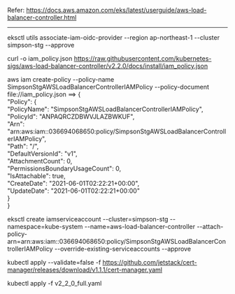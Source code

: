 Refer: https://docs.aws.amazon.com/eks/latest/userguide/aws-load-balancer-controller.html

--------------------------

eksctl utils associate-iam-oidc-provider --region ap-northeast-1 --cluster simpson-stg --approve

curl -o iam_policy.json https://raw.githubusercontent.com/kubernetes-sigs/aws-load-balancer-controller/v2.2.0/docs/install/iam_policy.json

aws iam create-policy --policy-name SimpsonStgAWSLoadBalancerControllerIAMPolicy --policy-document file://iam_policy.json
==>
{                                                                                                     
    "Policy": {                                                                                       
        "PolicyName": "SimpsonStgAWSLoadBalancerControllerIAMPolicy",                                 
        "PolicyId": "ANPAQRCZDBWVJLAZBWKUF",                                                          
        "Arn": "arn:aws:iam::036694068650:policy/SimpsonStgAWSLoadBalancerControllerIAMPolicy",       
        "Path": "/",                                                                                  
        "DefaultVersionId": "v1",                                                                     
        "AttachmentCount": 0,                                                                         
        "PermissionsBoundaryUsageCount": 0,                                                           
        "IsAttachable": true,                                                                         
        "CreateDate": "2021-06-01T02:22:21+00:00",                                                    
        "UpdateDate": "2021-06-01T02:22:21+00:00"                                                     
    }                                                                                                 
}

eksctl create iamserviceaccount --cluster=simpson-stg --namespace=kube-system --name=aws-load-balancer-controller --attach-policy-arn=arn:aws:iam::036694068650:policy/SimpsonStgAWSLoadBalancerControllerIAMPolicy --override-existing-serviceaccounts --approve                                                                                                     

kubectl apply --validate=false -f https://github.com/jetstack/cert-manager/releases/download/v1.1.1/cert-manager.yaml

kubectl apply -f v2_2_0_full.yaml

